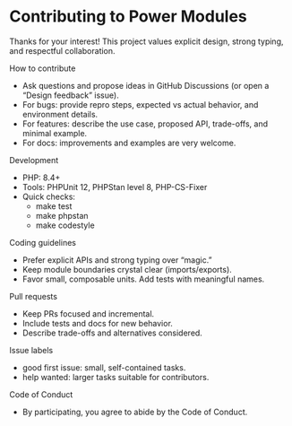 # Contributing to Power Modules

Thanks for your interest! This project values explicit design, strong typing, and respectful collaboration.

How to contribute
- Ask questions and propose ideas in GitHub Discussions (or open a “Design feedback” issue).
- For bugs: provide repro steps, expected vs actual behavior, and environment details.
- For features: describe the use case, proposed API, trade-offs, and minimal example.
- For docs: improvements and examples are very welcome.

Development
- PHP: 8.4+
- Tools: PHPUnit 12, PHPStan level 8, PHP-CS-Fixer
- Quick checks:
  - make test
  - make phpstan
  - make codestyle

Coding guidelines
- Prefer explicit APIs and strong typing over “magic.”
- Keep module boundaries crystal clear (imports/exports).
- Favor small, composable units. Add tests with meaningful names.

Pull requests
- Keep PRs focused and incremental.
- Include tests and docs for new behavior.
- Describe trade-offs and alternatives considered.

Issue labels
- good first issue: small, self-contained tasks.
- help wanted: larger tasks suitable for contributors.

Code of Conduct
- By participating, you agree to abide by the Code of Conduct.